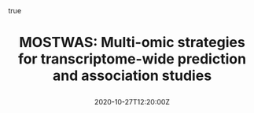 ---
all_day: false
authors: []
date: "2020-10-27T12:20:00Z"
date_end: "2020-10-27T12:40:00Z"
event: ASHG 2020
event_url: https://www.iscb.org/cms_addon/conferences/ismb2020/tracks/varicosi
featured: true
publishDate: "2020-06-16T10:35:00Z"
location: San Diego, CA, USA (rescheduled to online)
math: true
links:
- icon: twitter
  icon_pack: fab
  name: Follow
  url: https://twitter.com/bhattac_a_bt
slides:
summary: Presentation at Rare Variants and Complex Disease platform (ASHG 2020)
tags: []
title: >
  MOSTWAS: Multi-omic strategies for transcriptome-wide prediction and association studies
url_code: ""
url_pdf: ""
url_slides: ""
url_video: ""
---